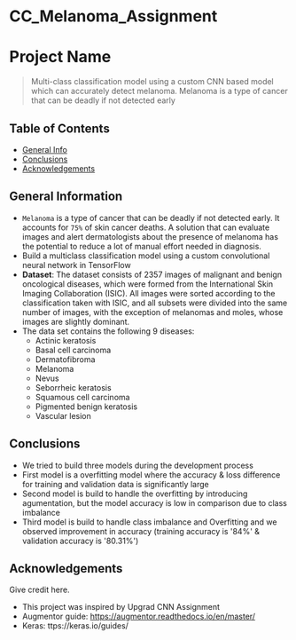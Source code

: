 # CC_Melanoma_Assignment
# Project Name
> Multi-class classification model using a custom CNN based model which can accurately detect melanoma. Melanoma is a type of cancer that can be deadly if not detected early


## Table of Contents
* [General Info](#general-information)
* [Conclusions](#conclusions)
* [Acknowledgements](#acknowledgements)

<!-- You can include any other section that is pertinent to your problem -->

## General Information
- `Melanoma` is a type of cancer that can be deadly if not detected early. It accounts for `75%` of skin cancer deaths. A solution that can evaluate images and alert dermatologists about the presence of melanoma has the potential to reduce a lot of manual effort needed in diagnosis.
- Build a multiclass classification model using a custom convolutional neural network in TensorFlow
- **Dataset**: The dataset consists of 2357 images of malignant and benign oncological diseases, which were formed from the International Skin Imaging Collaboration (ISIC). All images were sorted according to the classification taken with ISIC, and all subsets were divided into the same number of images, with the exception of melanomas and moles, whose images are slightly dominant.
- The data set contains the following 9 diseases:
  - Actinic keratosis
  - Basal cell carcinoma
  - Dermatofibroma
  - Melanoma
  - Nevus
  - Seborrheic keratosis
  - Squamous cell carcinoma
  - Pigmented benign keratosis
  - Vascular lesion

<!-- You don't have to answer all the questions - just the ones relevant to your project. -->

## Conclusions
- We tried to build three models during the development process
- First model is a overfitting model where the accuracy & loss difference for training and validation data is significantly large
- Second model is build to handle the overfitting by introducing agumentation, but the model accuracy is low in comparison due to class imbalance
- Third model is build to handle class imbalance and Overfitting and we observed improvement in accuracy (training accuracy is '84%' & validation accuracy is '80.31%')

<!-- You don't have to answer all the questions - just the ones relevant to your project. -->

## Acknowledgements
Give credit here.
- This project was inspired by Upgrad CNN Assignment
- Augmentor guide: https://augmentor.readthedocs.io/en/master/
- Keras: ttps://keras.io/guides/


<!-- Optional -->
<!-- ## License -->
<!-- This project is open source and available under the [... License](). -->

<!-- You don't have to include all sections - just the one's relevant to your project -->
